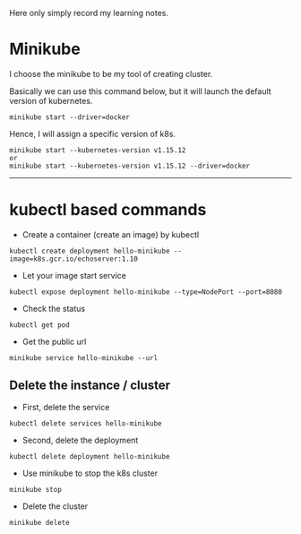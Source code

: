 Here only simply record my learning notes. 


# Minikube
I choose the minikube to be my tool of creating cluster.

Basically we can use this command below, but it will launch the default version of kubernetes.
```
minikube start --driver=docker
```
Hence, I will assign a specific version of k8s.
```
minikube start --kubernetes-version v1.15.12 
or
minikube start --kubernetes-version v1.15.12 --driver=docker
```

---
# kubectl based commands 

- Create a container (create an image) by kubectl
```
kubectl create deployment hello-minikube --image=k8s.gcr.io/echoserver:1.10
```

- Let your image start service
```
kubectl expose deployment hello-minikube --type=NodePort --port=8080
```

- Check the status
```
kubectl get pod
```

- Get the public url
```
minikube service hello-minikube --url
```

## Delete the instance / cluster
- First, delete the service
``` 
kubectl delete services hello-minikube
```

- Second, delete the deployment
```
kubectl delete deployment hello-minikube
```

- Use minikube to stop the k8s cluster
```
minikube stop
```

- Delete the cluster
```
minikube delete
```